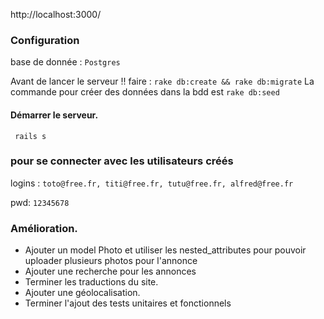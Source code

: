 
http://localhost:3000/


### Configuration
base de donnée : `Postgres`

Avant de lancer le serveur !!
faire : `rake db:create && rake db:migrate`
La commande pour créer des données dans la bdd est `rake db:seed`

#### Démarrer le serveur.
` rails s`

### pour se connecter avec les utilisateurs créés
logins : `toto@free.fr, titi@free.fr, tutu@free.fr, alfred@free.fr`

pwd: `12345678`


### Amélioration.
- Ajouter un model Photo et utiliser les nested_attributes pour pouvoir uploader plusieurs photos pour l'annonce
- Ajouter une recherche pour les annonces
- Terminer les traductions du site.
- Ajouter une géolocalisation.
- Terminer l'ajout des tests unitaires et fonctionnels

